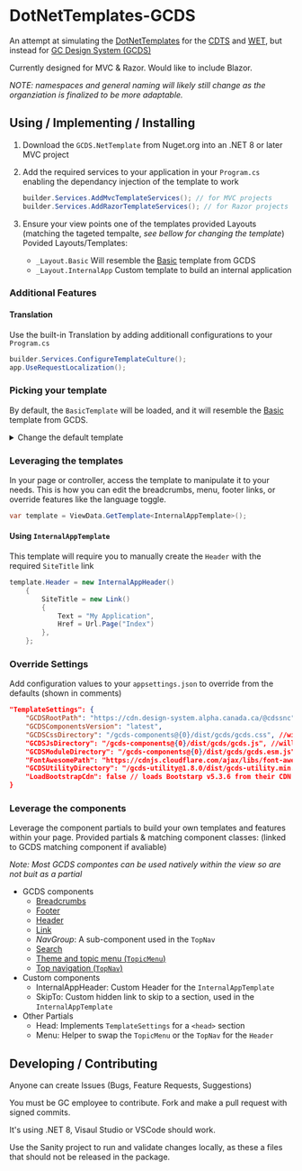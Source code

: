 # DotNetTemplates-GCDS
An attempt at simulating the [DotNetTemplates](https://github.com/wet-boew/cdts-DotNetTemplates) for the [CDTS](https://github.com/wet-boew/cdts-sgdc) and [WET](https://github.com/wet-boew/wet-boew), but instead for [GC Design System (GCDS)](https://github.com/cds-snc/gcds-components)

Currently designed for MVC & Razor. Would like to include Blazor.

_NOTE: namespaces and general naming will likely still change as the organziation is finalized to be more adaptable._

## Using / Implementing / Installing

1. Download the `GCDS.NetTemplate` from Nuget.org into an .NET 8 or later MVC project

2. Add the required services to your application in your `Program.cs` enabling the dependancy injection of the template to work
    ```csharp
    builder.Services.AddMvcTemplateServices(); // for MVC projects
    builder.Services.AddRazorTemplateServices(); // for Razor projects
    ```

3. Ensure your view points one of the templates provided Layouts (matching the tageted tempalte, _see bellow for changing the template_)
   Povided Layouts/Templates:
    - `_Layout.Basic` Will resemble the [Basic](https://design-system.alpha.canada.ca/en/page-templates/basic/) template from GCDS
    - `_Layout.InternalApp` Custom template to build an internal application

### Additional Features

#### Translation

Use the built-in Translation by adding additionall configurations to your `Program.cs`
```csharp
builder.Services.ConfigureTemplateCulture();
app.UseRequestLocalization();
```
### Picking your template

By default, the `BasicTemplate` will be loaded, and it will resemble the [Basic](https://design-system.alpha.canada.ca/en/page-templates/basic/) template from GCDS.

<details>
  <summary>Change the default template</summary>

  **Note: Be sure to use the corrisponding `_Layout` for the chosen template.**

Option 1. Set a default template type globally in the `Program.cs`.

```csharp
builder.Services.AddMvcTemplateServices(typeof(InternalAppTemplate)) // for MVC projects
builder.Services.AddRazorTemplateServices(typeof(InternalAppTemplate)) // for Razor projects
```

Option 2. Use a different template for a contoller/page or action by applying a `TemplateType` attribute. This Will take precidence over other defaults.

```csharp
[TemplateType(typeof(InternalAppTemplate))]
public IActionResult Index() / public class IndexModel : PageModel
```

Option 3. (**MVC only**) Use the template on only some contollers by not registering the service globally in the `Program.cs` and adding a ServiceFilter to the controler that should use it.

```csharp
// Program.cs
builder.Services.AddMvcTemplateServices(global: false)

// Controller
[ServiceFilter(typeof(TemplateActionFilter))] 
public class HomeController : Controller
```

</details>

### Leveraging the templates

In your page or controller, access the template to manipulate it to your needs.
This is how you can edit the breadcrumbs, menu, footer links, or override features like the language toggle.

```csharp
var template = ViewData.GetTemplate<InternalAppTemplate>();
```

#### Using `InternalAppTemplate`

This template will require you to manually create the `Header` with the required `SiteTitle` link

```csharp
template.Header = new InternalAppHeader()
    {
        SiteTitle = new Link()
        {
            Text = "My Application",
            Href = Url.Page("Index")
        },
    };
```

### Override Settings

Add configuration values to your `appsettings.json` to override from the defaults (shown in comments)
```json
"TemplateSettings": {
    "GCDSRootPath": "https://cdn.design-system.alpha.canada.ca/@cdssnc",
    "GCDSComponentsVersion": "latest",
    "GCDSCssDirectory": "/gcds-components@{0}/dist/gcds/gcds.css", //will have the `GCDSComponentsVersion` injected, alternatively a version can be provided directly in place of `{0}`
    "GCDSJsDirectory": "/gcds-components@{0}/dist/gcds/gcds.js", //will have the `GCDSComponentsVersion` injected, alternatively a version can be provided directly in place of `{0}`
    "GCDSModuleDirectory": "/gcds-components@{0}/dist/gcds/gcds.esm.js", //will have the `GCDSComponentsVersion` injected, alternatively a version can be provided directly in place of `{0}`
    "FontAwesomePath": "https://cdnjs.cloudflare.com/ajax/libs/font-awesome/6.4.2/css/all.min.css",
    "GCDSUtilityDirectory": "/gcds-utility@1.8.0/dist/gcds-utility.min.css",
    "LoadBootstrapCdn": false // loads Bootstarp v5.3.6 from their CDN
}
```

### Leverage the components

Leverage the component partials to build your own templates and features within your page.
Provided partials & matching component classes: (linked to GCDS matching component if avaliable)

_Note: Most GCDS compontes can be used natively within the view so are not buit as a partial_

  - GCDS components
    - [Breadcrumbs](https://design-system.alpha.canada.ca/en/components/breadcrumbs/)
    - [Footer](https://design-system.alpha.canada.ca/en/components/footer/)
    - [Header](https://design-system.alpha.canada.ca/en/components/header/)
    - [Link](https://design-system.alpha.canada.ca/en/components/link/)
    - _NavGroup_: A sub-component used in the `TopNav`
    - [Search](https://design-system.alpha.canada.ca/en/components/search/)
    - [Theme and topic menu (`TopicMenu`)](https://design-system.alpha.canada.ca/en/components/theme-and-topic-menu/)
    - [Top navigation (`TopNav`)](https://design-system.alpha.canada.ca/en/components/top-navigation/)
  - Custom components
    - InternalAppHeader: Custom Header for the `InternalAppTemplate`
    - SkipTo: Custom hidden link to skip to a section, used in the `InternalAppTemplate`
  - Other Partials
    - Head: Implements `TemplateSettings` for a `<head>` section
    - Menu: Helper to swap the `TopicMenu` or the `TopNav` for the `Header`

## Developing / Contributing

Anyone can create Issues (Bugs, Feature Requests, Suggestions)

You must be GC employee to contribute. Fork and make a pull request with signed commits.

It's using .NET 8, Visaul Studio or VSCode should work.

Use the Sanity project to run and validate changes locally, as these a files that should not be released in the package.
